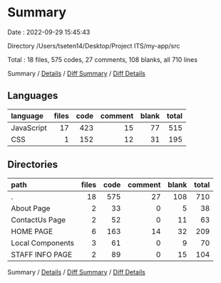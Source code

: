 # Summary

Date : 2022-09-29 15:45:43

Directory /Users/tseten14/Desktop/Project ITS/my-app/src

Total : 18 files,  575 codes, 27 comments, 108 blanks, all 710 lines

Summary / [Details](details.md) / [Diff Summary](diff.md) / [Diff Details](diff-details.md)

## Languages
| language | files | code | comment | blank | total |
| :--- | ---: | ---: | ---: | ---: | ---: |
| JavaScript | 17 | 423 | 15 | 77 | 515 |
| CSS | 1 | 152 | 12 | 31 | 195 |

## Directories
| path | files | code | comment | blank | total |
| :--- | ---: | ---: | ---: | ---: | ---: |
| . | 18 | 575 | 27 | 108 | 710 |
| About Page | 2 | 33 | 0 | 5 | 38 |
| ContactUs Page | 2 | 52 | 0 | 11 | 63 |
| HOME PAGE | 6 | 163 | 14 | 32 | 209 |
| Local Components | 3 | 61 | 0 | 9 | 70 |
| STAFF INFO PAGE | 2 | 89 | 0 | 15 | 104 |

Summary / [Details](details.md) / [Diff Summary](diff.md) / [Diff Details](diff-details.md)